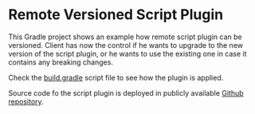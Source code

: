 # Remote Versioned Script Plugin

This Gradle project shows an example how remote script plugin can be versioned. Client has now the control if he wants
to upgrade to the new version of the script plugin, or he wants to use the existing one in case it contains any breaking changes.

Check the [build.gradle](build.gradle) script file to see how the plugin is applied.

Source code fo the script plugin is deployed in publicly available [Github repository](https://github.com/rivancic/gradle-versioned-script-plugin). 